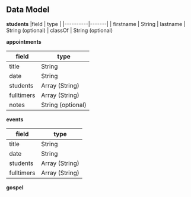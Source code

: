 ## Data Model 

**students**
|field | type |
|----------|-------|
| firstname | String
| lastname | String (optional)
| classOf | String (optional)

**appointments**

|field | type |
|----------|-------|
| title | String |
| date | String | 
| students | Array (String) |
| fulltimers | Array (String) |
| notes | String (optional) |

**events**

|field | type |
|----------|-------|
| title | String |
| date | String |
| students | Array (String) |
| fulltimers | Array (String) |

**gospel**
